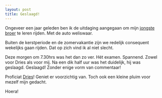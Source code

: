 ```yaml
---
layout: post
title: Geslaagd!
---
```

Ongeveer een jaar geleden ben ik de uitdaging aangegaan om mijn [jongste broer](http://twitter.com/_3_s_) te leren rijden. Met de auto weliswaar.

Buiten de kerstperiode en de zomervakantie zijn we redelijk consequent wekelijks gaan rijden. Dat op zich vind ik al niet slecht.

Deze morgen om 7.30hrs was het dan zo ver. Hét examen. Spannend. Zowel voor Dries als voor mij. Na een dik half uur was het duidelijk, hij was geslaagd. Geslaagd! Zonder enige vorm van commentaar!

Proficiat [Dries](http://twitter.com/_3_s_)! Geniet er voorzichtig van. Toch ook een kleine pluim voor mezelf mijn gedacht. 

Hoera!
